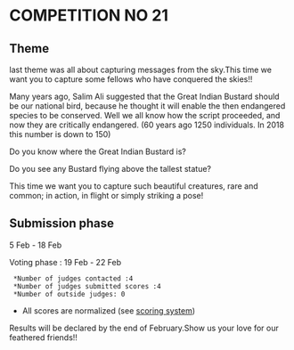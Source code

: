 # COMPETITION NO 21

## Theme
last theme was all about capturing messages from the sky.This time we want you to capture some fellows who have conquered the skies!!

Many years ago, Salim Ali suggested that the Great Indian Bustard should be our national bird, because he thought it will enable the then endangered species to be conserved. Well we all know how the script proceeded, and now they are critically endangered. (60 years ago 1250 individuals. In 2018 this number is down to 150)

Do you know where the Great Indian Bustard is?

Do you see any Bustard flying above the tallest statue?

This time we want you to capture such beautiful creatures, rare and common; in action, in flight or simply striking a pose! 


## Submission phase
5 Feb - 18 Feb 

Voting phase : 19 Feb - 22 Feb

     *Number of judges contacted :4					
	 *Number of judges submitted scores :4					
	 *Number of outside judges: 0					
* All scores are normalized (see [scoring system](https://github.com/photography2018/competition/blob/master/scoring.md))

Results will be declared by the end of February.Show us your love for our feathered friends!!


